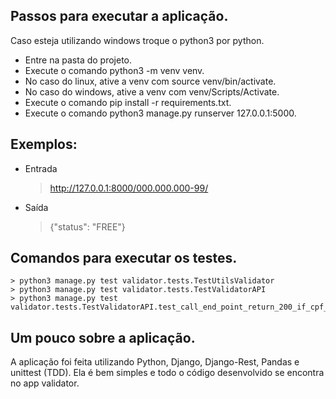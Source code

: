 
## Passos para executar a aplicação.
Caso esteja utilizando windows troque o python3 por python.

- Entre na pasta do projeto.
- Execute o comando python3 -m venv venv.
- No caso do linux, ative a venv com source venv/bin/activate.
- No caso do windows, ative a venv com venv/Scripts/Activate. 
- Execute o comando pip install -r requirements.txt.
- Execute o comando python3 manage.py runserver 127.0.0.1:5000.

## Exemplos:
- Entrada
	> http://127.0.0.1:8000/000.000.000-99/
- Saída	
	> {"status": "FREE"}
	
## Comandos para executar os testes.
	> python3 manage.py test validator.tests.TestUtilsValidator
	> python3 manage.py test validator.tests.TestValidatorAPI
	> python3 manage.py test validator.tests.TestValidatorAPI.test_call_end_point_return_200_if_cpf_exist_in_archive
	
## Um pouco sobre a aplicação.
A aplicação foi feita utilizando Python, Django, Django-Rest, Pandas e unittest (TDD).
Ela é bem simples e todo o código desenvolvido se encontra no app validator. 